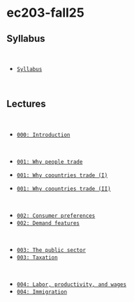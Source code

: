 # ec203-fall25



## Syllabus

<br>



- [`Syllabus`](https://raw.githack.com/marciosantetti/ec203-fall25/main/syllabus/syllabus-ec203-fall25.pdf)

<br>


## Lectures



<br>

- [`000: Introduction`](https://raw.githack.com/marciosantetti/ec203-fall25/refs/heads/main/lectures/000-intro/000-introduction.html)



<br>

- [`001: Why people trade`](https://raw.githack.com/marciosantetti/ec203-fall25/refs/heads/main/lectures/001-trade/001-trade-1.html)

- [`001: Why coountries trade (I)`](https://raw.githack.com/marciosantetti/ec203-fall25/refs/heads/main/lectures/001-trade/001-trade-2.html)

- [`001: Why coountries trade (II)`](https://raw.githack.com/marciosantetti/ec203-fall25/refs/heads/main/lectures/001-trade/001-trade-3.html)

<br>

- [`002: Consumer preferences`](https://raw.githack.com/marciosantetti/ec203-fall25/refs/heads/main/lectures/002-demand/002-demand-1.html)
- [`002: Demand features`](https://raw.githack.com/marciosantetti/ec203-fall25/refs/heads/main/lectures/002-demand/002-demand-2.html)

<br>

- [`003: The public sector`](https://raw.githack.com/marciosantetti/ec203-fall25/refs/heads/main/lectures/003-public-sector/003-public-sector.html)
- [`003: Taxation`](https://raw.githack.com/marciosantetti/ec203-fall25/refs/heads/main/lectures/003-public-sector/003-taxation.html)

<br>

- [`004: Labor, productivity, and wages`](https://raw.githack.com/marciosantetti/ec203-fall25/refs/heads/main/lectures/004-labor-immigration/004-labor-productivity-wages.html)
- [`004: Immigration`](https://raw.githack.com/marciosantetti/ec203-fall25/refs/heads/main/lectures/004-labor-immigration/004-immigration.html)

